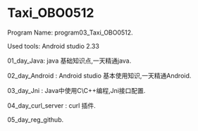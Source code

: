 # Taxi_OBO0512

Program Name: program03_Taxi_OBO0512.

Used tools: Android studio 2.33


01_day_Java: java 基础知识点,一天精通java.

02_day_Android : Android studio 基本使用知识,一天精通Android.

03_day_Jni : Java中使用C\C++编程,Jni接口配置.

04_day_curl_server : curl 插件.

05_day_reg_github.